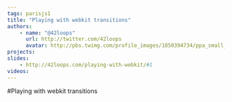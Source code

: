 ```yaml
---
tags: parisjs1
title: "Playing with webkit transitions"
authors:
    - name: "@42loops"
      url: http://twitter.com/42loops
      avatar: http://pbs.twimg.com/profile_images/1850394734/ppa_small_bigger.JPG
projects:
slides:
    - http://42loops.com/playing-with-webkit/#1
videos:
---
```

#Playing with webkit transitions
